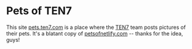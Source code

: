 # Pets of TEN7

This site [pets.ten7.com](https://pets.ten7.com/) is a place where the [TEN7](https://ten7.com/) team posts pictures of their pets. It's a blatant copy of [petsofnetlify.com](http://petsofnetlify.com) -- thanks for the idea, guys!